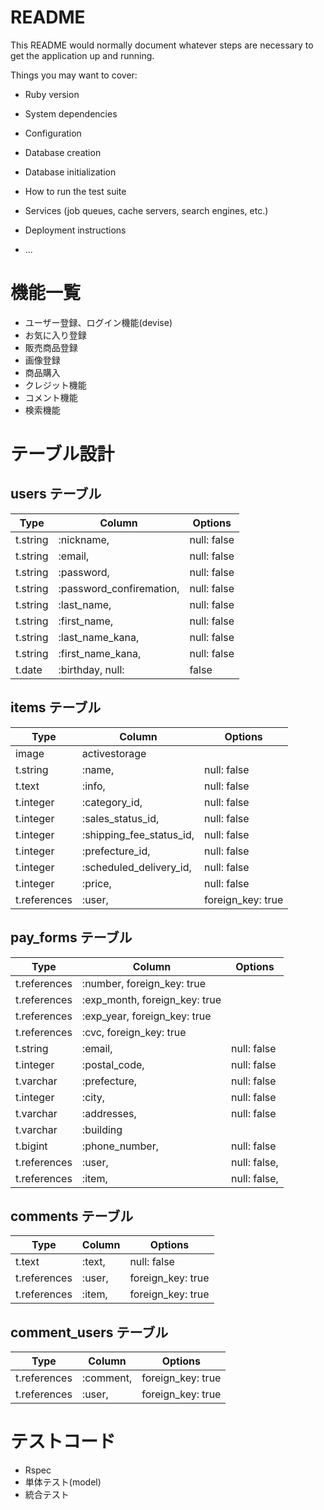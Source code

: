# README

This README would normally document whatever steps are necessary to get the
application up and running.

Things you may want to cover:

* Ruby version

* System dependencies

* Configuration

* Database creation

* Database initialization

* How to run the test suite

* Services (job queues, cache servers, search engines, etc.)

* Deployment instructions

* ...

# 機能一覧

- ユーザー登録、ログイン機能(devise)
 - お気に入り登録
- 販売商品登録
 -  画像登録
- 商品購入
 - クレジット機能 
- コメント機能
- 検索機能

# テーブル設計

## users テーブル

| Type | Column | Options |
| ---- | ------ | ------- |
| t.string | :nickname,  | null: false |
| t.string | :email, | null: false|
| t.string | :password, | null: false |
| t.string | :password_confiremation, | null: false |
| t.string | :last_name, | null: false |
| t.string | :first_name, | null: false |
| t.string | :last_name_kana, | null: false |
| t.string | :first_name_kana, | null: false |
| t.date | :birthday, null: | false |

## items テーブル

| Type | Column | Options |
| ---- | ------ | ------- |
| image | activestorage |
| t.string | :name, | null: false |
| t.text | :info, | null: false |
| t.integer | :category_id, | null: false |
| t.integer | :sales_status_id, | null: false |
| t.integer | :shipping_fee_status_id, | null: false |
| t.integer | :prefecture_id, | null: false |
| t.integer | :scheduled_delivery_id, | null: false |
| t.integer | :price, | null: false |
| t.references |:user, | foreign_key: true |

## pay_forms テーブル

| Type | Column | Options |
| ---- | ------ | ------- |
| t.references | :number, foreign_key: true |
| t.references | :exp_month, foreign_key: true |
| t.references | :exp_year, foreign_key: true |
| t.references | :cvc, foreign_key: true |
| t.string | :email, | null: false |
| t.integer | :postal_code, | null: false |
| t.varchar | :prefecture, | null: false |
| t.integer | :city, | null: false |
| t.varchar | :addresses, | null: false |
| t.varchar | :building |
| t.bigint | :phone_number, | null: false |
| t.references | :user, | null: false, | foreign_key: true |
| t.references |:item, | null: false, | foreign_key: true |

## comments テーブル

| Type | Column | Options |
| ---- | ------ | ------- |
| t.text | :text, | null: false |
| t.references| :user, | foreign_key: true |
| t.references | :item, | foreign_key: true |

## comment_users テーブル

| Type | Column | Options |
| ---- | ------ | ------- |
| t.references | :comment, | foreign_key: true |
| t.references | :user, | foreign_key: true |

# テストコード
- Rspec
 - 単体テスト(model)
 - 統合テスト